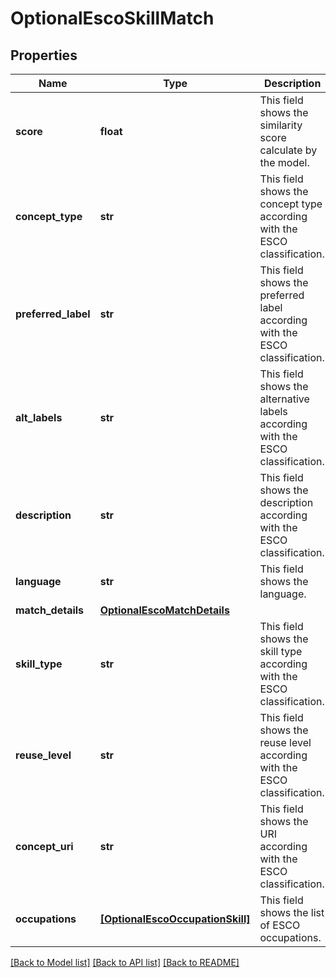 # OptionalEscoSkillMatch


## Properties
Name | Type | Description | Notes
------------ | ------------- | ------------- | -------------
**score** | **float** | This field shows the similarity score calculate by the model. | [optional] 
**concept_type** | **str** | This field shows the concept type according with the ESCO classification. | [optional] 
**preferred_label** | **str** | This field shows the preferred label according with the ESCO classification. | [optional] 
**alt_labels** | **str** | This field shows the alternative labels according with the ESCO classification. | [optional] 
**description** | **str** | This field shows the description according with the ESCO classification. | [optional] 
**language** | **str** | This field shows the language. | [optional] 
**match_details** | [**OptionalEscoMatchDetails**](OptionalEscoMatchDetails.md) |  | [optional] 
**skill_type** | **str** | This field shows the skill type according with the ESCO classification. | [optional] 
**reuse_level** | **str** | This field shows the reuse level according with the ESCO classification. | [optional] 
**concept_uri** | **str** | This field shows the URI according with the ESCO classification. | [optional] 
**occupations** | [**[OptionalEscoOccupationSkill]**](OptionalEscoOccupationSkill.md) | This field shows the list of ESCO occupations. | [optional] 

[[Back to Model list]](../README.md#documentation-for-models) [[Back to API list]](../README.md#documentation-for-api-endpoints) [[Back to README]](../README.md)


